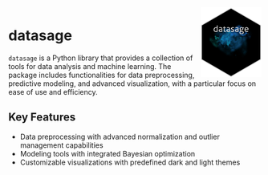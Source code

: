 <img src="assets/logo.png" align="right" height="139"/>

# datasage

`datasage` is a Python library that provides a collection of tools for data analysis and machine learning. The package includes functionalities for data preprocessing, predictive modeling, and advanced visualization, with a particular focus on ease of use and efficiency.

## Key Features
- Data preprocessing with advanced normalization and outlier management capabilities
- Modeling tools with integrated Bayesian optimization
- Customizable visualizations with predefined dark and light themes